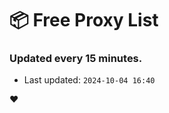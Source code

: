 # :package: Free Proxy List
### Updated every 15 minutes.

- Last updated: `2024-10-04 16:40`

:heart:
